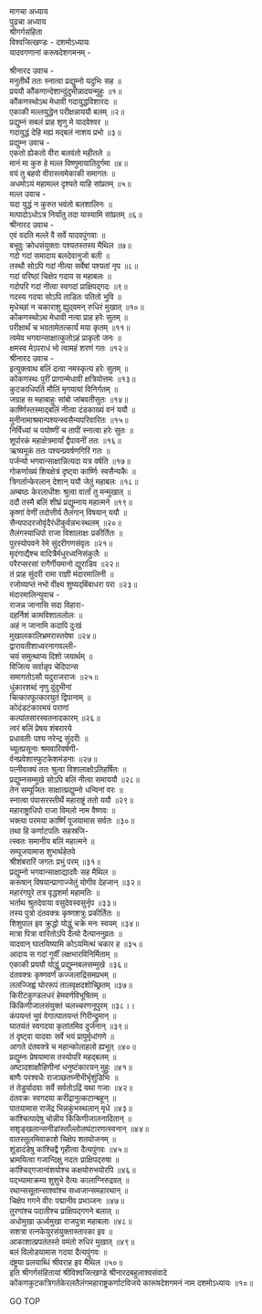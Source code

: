 मागचा अध्याय  
पुढचा अध्याय  
श्रीगर्गसंहिता  
विश्वजित्खण्डः - दशमोऽध्यायः  
यादवगणानां करूषदेशगमनम् -  
  
श्रीनारद उवाच -  
मनुतीर्थे ततः स्नात्वा प्रद्युम्नो यदुभिः सह ॥  
प्रययौ कौंकणान्देशान्दुंदुभीन्नादयन्मुहुः ॥१॥  
कौंकणस्थोऽथ मेधावी गदायुद्धविशारदः ॥  
एकाकी मल्लयुद्धेन परीक्षन्नाययौ बलम् ॥२॥  
प्रद्युम्नं सबलं प्राह शृणु मे यादवेश्वर ॥  
गदायुद्धं देहि मह्यं मद्‌बलं नाशय प्रभो ॥३॥  
प्रद्युम्न उवाच -  
एकतो ह्येकतो वीरा बलवंतो महीतले ॥  
मानं मा कुरु हे मल्ल विष्णुमायातिदुर्गमा ॥४॥  
वयं तु बहवो वीरास्त्वमेकाकी समागतः ॥  
अधमोऽयं महामल्ल दृश्यते याहि सांप्रतम् ॥५॥  
मल्ल उवाच -  
यदा युद्धं न कुरुत भवंतो बलशालिनः ॥  
मत्पादोऽधोऽत्र निर्यांतु तदा यास्यामि सांप्रतम् ॥६॥  
श्रीनारद उवाच -  
एवं वदति मल्ले वै सर्वे यादवपुंगवाः ॥  
बभूवुः क्रोधसंयुक्ताः पश्यतस्तस्य मैथिल ॥७॥  
गदो गदां समादाय बलदेवानुजो बली ॥  
तस्थौ सोऽपि गदां नीत्वा सर्वेषां पश्यतां नृप ॥८॥  
गदां वरिष्ठां चिक्षेप गदाय स महाबलः ॥  
गदोपरि गदां नीत्वा स्वगदां प्राक्षिपद्गदः ॥९॥  
गदस्य गदया सोऽपि ताडितः पतितो भुवि ॥  
मृधेच्छां न चकाराशु ह्युद्‌वमन् रुधिरं मुखात् ॥१०॥  
कोंकणस्थोऽथ मेधावी नत्वा प्राह हरेः सुतम् ॥  
परीक्षार्थं च भवतामेतत्कार्यं मया कृतम् ॥११॥  
त्वमेव भगवान्साक्षात्कुतोऽहं प्राकृतो जनः ॥  
क्षमस्व मेऽपराधं भो त्वामहं शरणं गतः ॥१२॥  
श्रीनारद उवाच -  
इत्युक्त्वाथ बलिं दत्वा नमस्कृत्य हरेः सुतम् ॥  
कोंकणस्थः पुरीं प्रागान्मेधावी क्षत्रियोत्तमः ॥१३॥  
कुटकाधिपतिं मौलिं मृगयायां विनिर्गतम् ॥  
जग्राह स महाबाहुः सांबो जांबवतीसुतः ॥१४॥  
कार्ष्णिस्तस्माद्‌बलिं नीत्वा दंडकाख्यं वनं ययौ ॥  
मुनीनामाश्रमान्पश्यन्स्वसैन्यपरिवारितः ॥१५॥  
निर्विंध्यां च पयोष्णीं च तापीं स्नात्वा हरेः सुतः ॥  
शूर्पारकं महाक्षेत्रमार्यां द्वैपायनीं ततः ॥१६॥  
ऋष्यमूकं ततः पश्यन्प्रवर्षणगिरिं गतः ॥  
पर्जन्यो भगवान्साक्षान्नित्यदा यत्र वर्षति ॥१७॥  
गोकर्णाख्यं शिवक्षेत्रं दृष्ट्वा कार्ष्णिः स्वसैन्यकैः ॥  
त्रिगर्तान्केरलान् देशान् ययौ जेतुं महाबलः ॥१८॥  
अम्बष्ठः केरलाधीशः श्रुत्वा वार्तां तु मन्मुखात् ॥  
ददौ तस्मै बलिं शीघ्रं प्रद्युम्नाय महात्मने ॥१९॥  
कृष्णां वेणीं तदोत्तीर्य तैलंगान् विषयान् ययौ ॥  
सैन्यपादरजोवृंदैरंधीकुर्वन्नभःस्थलम् ॥२०॥  
तैलंगस्याधिपो राजा विशालाक्षः प्रकीर्तितः ॥  
पुरस्योपवने रेमे सुंदरीगणसंवृतः ॥२१॥  
मृदंगाद्यैश्च वादित्रैर्मधुरध्वनिसंकुलैः ॥  
परैरप्सरसां रागैर्गीयमानो द्युराडिव ॥२२॥  
तं प्राह सुंदरी रामा राज्ञी मंदारमालिनी ॥  
रजोव्याप्तं नभो वीक्ष्य शुष्यद्‌बिंबाधरा परा ॥२३॥  
मंदारमालिन्युवाच -  
राजन्न जानासि सदा विहारा-  
     दहर्निशं कामविशाललोलः ॥  
अहं न जानामि कदापि दुःखं  
     मुखालकालिभ्रमरास्तवेषा ॥२४॥  
द्वारावतीशाध्वरनागवल्ली-  
     चयं समुत्थाप्य दिशो जयार्थम् ॥  
विजित्य सर्वान्नृप चेदिपान्स  
     समागतोऽसौ यदुराजराजः ॥२५॥  
धुंकारशब्दं नृणु दुंदुभीनां  
     चित्कारफूत्कारयुतं द्विपानाम् ॥  
कोदंडटंकारमयं पराणां  
     कल्पांतसारस्वतनादकारम् ॥२६॥  
त्वरं बलिं प्रेषय शंबरारये  
     प्रधावतीः पश्य नरेन्द्र सुंदरीः ॥  
च्यूतप्रसूनाः श्रमवारिवर्षणी-  
     र्वनप्रवेशास्फुटकेशमंडनाः ॥२७॥  
पत्नीवाक्यं ततः श्रुत्वा विशालाक्षोऽतिहर्षितः ॥  
प्रद्युम्नसम्मुखे सोऽपि बलिं नीत्वा समाययौ ॥२८॥  
तेन सम्पूजितः साक्षात्प्रद्युम्नो धन्विनां वरः ॥  
स्नात्वा पंपासरस्तीर्थे महाराष्ट्रं ततो ययौ ॥२९॥  
महाराष्ट्राधिपो राजा विमलो नाम वैष्णवः ॥  
भक्त्या परमया कार्ष्णिं पूजयामास सर्वतः ॥३०॥  
तथा हि कर्णाटपतिः सहस्रजि-  
     त्स्वतः समानीय बलिं महात्मने ॥  
सम्पूजयामास शुभार्थहेतवे  
     श्रीशंबरारिं जगतः प्रभुं परम् ॥३१॥  
प्रद्युम्नो भगवान्साक्षाद्यादवैः सह मैथिल ॥  
करूषान् विषयान्प्रागाज्जेतुं योगीव देहजान् ॥३२॥  
महारंगपुरे तत्र वृद्धशर्मा महामतिः ॥  
भर्ताथ श्रुतदेवाया वसुदेवस्वसुर्नृप ॥३३॥  
तस्य पुत्रो दंतवक्त्रः कृष्णशत्रुः प्रकीर्तितः ॥  
शिशुपाल इव क्रुद्धो योद्धुं चक्रे मनः स्वयम् ॥३४॥  
मात्रा पित्रा वारितोऽपि दैत्यो दैत्याननुव्रतः ॥  
यादवान् घातयिष्यामि कोऽयमित्थं चकार ह ॥३५॥  
आदाय स गदां गुर्वीं लक्षभारविनिर्मिताम् ॥  
एकाकी प्रययौ योद्धुं प्रद्युम्नबलसम्मुखे ॥३६॥  
दंतवक्त्रः कृष्णवर्णं कज्जलाद्रिसमप्रभम् ॥  
ललज्जिह्वं घोररूपं तालवृक्षदशोच्छ्रितम् ॥३७॥  
किरीटकुण्डलधरं हेमवर्णविभूषितम् ॥  
किंकिणीजालसंयुक्तं चलच्चरणनूपुरम् ॥३८।।  
कंपयन्तं भुवं वेगात्पातयन्तं गिरीन्द्रुमान् ॥  
घातयंतं स्वगदया कृतांतमिव दुर्जनान् ॥३९॥  
तं दृष्ट्वा यादवाः सर्वे भयं प्रापुर्मृधांगणे ॥  
आगते दंतवक्त्रे च महान्कोलाहलो ह्यभूत् ॥४०॥  
प्रद्युम्नः प्रेषयामास तस्योपरि महद्‌बलम् ॥  
अष्टादशाक्षौहिणीनां धनुष्टंकारयन् मुहुः ॥४१॥  
बाणैः परश्वधैः राजञ्छतघ्नीभीर्भृशुंडिभिः ॥  
तं तेडुर्यादवाः सर्वे सर्वतोऽद्रिं यथा गजाः ॥४२॥  
दंतवक्रः स्वगदया करींद्रानुत्कटान्बहून् ॥  
पातयामास राजेंद्र भिन्नकुंभस्थलान् मृधे ॥४३॥  
कांश्चित्पादेषु चोन्नीय किंकिणीजालनादितान् ॥  
सशृङ्खलान्सनीडांस्ताँल्लोलघंटारणत्स्वनान् ॥४४॥  
वातस्तूलमिवाकाशे चिक्षेप शतयोजनम् ॥  
शूंडादंडेषु कांश्चिद्वै गृहीत्वा दैत्यपुंगवः ॥४५॥  
भ्रामयित्वा गजान्दिक्षु नदतः प्राक्षिपद्‌रुषा ॥  
कांश्चिद्‌गजान्वंशयोश्च कक्षयोरुभयोरपि ॥४६॥  
पद्भ्यामाक्रम्य शुशुभे दैत्यः कालाग्निरुद्रवत् ॥  
रथान्ससूतान्साश्वांश्च सध्वजान्समहारथान् ॥  
चिक्षेप गगने वीरः पद्मानीव प्रभञ्जनः ॥४७॥  
तुरगांश्च पदातीश्च प्राक्षिपद्‌गगने बलात् ॥  
अधोमुखा ऊर्ध्वमुखा राजपुत्रा महाबलाः ॥४८॥  
सशत्रा रत्नकेयुरसंयुक्तास्तारका इव ॥  
आकाशात्प्रपतंतस्ते वमंतो रुधिरं मुखात् ॥४९॥  
बलं विलोडयामास गदया दैत्यपुंगवः ॥  
दंष्ट्रया प्रलयाब्धिं श्रीवराह इव मैथिल ॥५०॥  
इति श्रीगर्गसंहितायां श्रीविश्वजित्खण्डे श्रीनारदबहुलाश्वसंवादे  
कोंकणकुटकत्रिगर्तकेरलतैलंगमहाराष्ट्रकर्णाटविजये कारूषदेशगमनं नाम दशमोऽध्यायः ॥१०॥  
  
GO TOP
